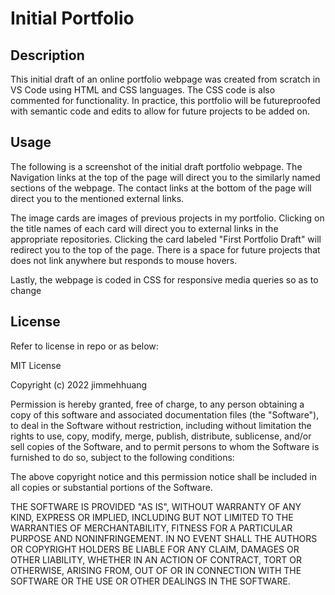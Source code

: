 # Initial Portfolio

## Description

This initial draft of an online portfolio webpage was created from scratch in VS Code using HTML and CSS languages. The CSS code is also commented for functionality. In practice, this portfolio will be futureproofed with semantic code and edits to allow for future projects to be added on.

## Usage

The following is a screenshot of the initial draft portfolio webpage. The Navigation links at the top of the page will direct you to the similarly named sections of the webpage. The contact links at the bottom of the page will direct you to the mentioned external links.

The image cards are images of previous projects in my portfolio. Clicking on the title names of each card will direct you to external links in the appropriate repositories. Clicking the card labeled "First Portfolio Draft" will redirect you to the top of the page. There is a space for future projects that does not link anywhere but responds to mouse hovers.

Lastly, the webpage is coded in CSS for responsive media queries so as to change 

## License

Refer to license in repo or as below:

MIT License

Copyright (c) 2022 jimmehhuang

Permission is hereby granted, free of charge, to any person obtaining a copy of this software and associated documentation files (the "Software"), to deal in the Software without restriction, including without limitation the rights to use, copy, modify, merge, publish, distribute, sublicense, and/or sell copies of the Software, and to permit persons to whom the Software is furnished to do so, subject to the following conditions:

The above copyright notice and this permission notice shall be included in all copies or substantial portions of the Software.

THE SOFTWARE IS PROVIDED "AS IS", WITHOUT WARRANTY OF ANY KIND, EXPRESS OR IMPLIED, INCLUDING BUT NOT LIMITED TO THE WARRANTIES OF MERCHANTABILITY, FITNESS FOR A PARTICULAR PURPOSE AND NONINFRINGEMENT. IN NO EVENT SHALL THE AUTHORS OR COPYRIGHT HOLDERS BE LIABLE FOR ANY CLAIM, DAMAGES OR OTHER LIABILITY, WHETHER IN AN ACTION OF CONTRACT, TORT OR OTHERWISE, ARISING FROM, OUT OF OR IN CONNECTION WITH THE SOFTWARE OR THE USE OR OTHER DEALINGS IN THE SOFTWARE.
